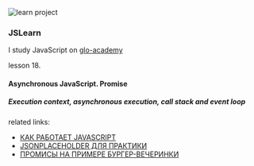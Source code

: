 ![learn project](https://img.shields.io/badge/Learn-learn%20project-orange.svg)

### JSLearn

I study JavaScript on [glo-academy](https://glo-academy.ru/jscript/)

lesson 18.

#### Asynchronous JavaScript. Promise

##### Execution context, asynchronous execution, call stack and event loop


related links:
 - [КАК РАБОТАЕТ JAVASCRIPT](https://habr.com/ru/company/ruvds/blog/337042/)
 - [JSONPLACEHOLDER ДЛЯ ПРАКТИКИ](https://jsonplaceholder.typicode.com)
 - [ПРОМИСЫ НА ПРИМЕРЕ БУРГЕР-ВЕЧЕРИНКИ](https://pcnews.ru/blogs/%5Bperevod%5D_promisy_na_primere_burger_vecerinki-755844.html)


